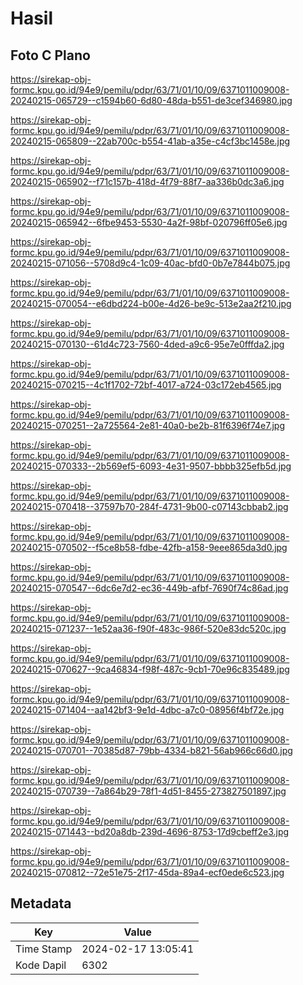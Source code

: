 # Hasil

## Foto C Plano

https://sirekap-obj-formc.kpu.go.id/94e9/pemilu/pdpr/63/71/01/10/09/6371011009008-20240215-065729--c1594b60-6d80-48da-b551-de3cef346980.jpg

https://sirekap-obj-formc.kpu.go.id/94e9/pemilu/pdpr/63/71/01/10/09/6371011009008-20240215-065809--22ab700c-b554-41ab-a35e-c4cf3bc1458e.jpg

https://sirekap-obj-formc.kpu.go.id/94e9/pemilu/pdpr/63/71/01/10/09/6371011009008-20240215-065902--f71c157b-418d-4f79-88f7-aa336b0dc3a6.jpg

https://sirekap-obj-formc.kpu.go.id/94e9/pemilu/pdpr/63/71/01/10/09/6371011009008-20240215-065942--6fbe9453-5530-4a2f-98bf-020796ff05e6.jpg

https://sirekap-obj-formc.kpu.go.id/94e9/pemilu/pdpr/63/71/01/10/09/6371011009008-20240215-071056--5708d9c4-1c09-40ac-bfd0-0b7e7844b075.jpg

https://sirekap-obj-formc.kpu.go.id/94e9/pemilu/pdpr/63/71/01/10/09/6371011009008-20240215-070054--e6dbd224-b00e-4d26-be9c-513e2aa2f210.jpg

https://sirekap-obj-formc.kpu.go.id/94e9/pemilu/pdpr/63/71/01/10/09/6371011009008-20240215-070130--61d4c723-7560-4ded-a9c6-95e7e0fffda2.jpg

https://sirekap-obj-formc.kpu.go.id/94e9/pemilu/pdpr/63/71/01/10/09/6371011009008-20240215-070215--4c1f1702-72bf-4017-a724-03c172eb4565.jpg

https://sirekap-obj-formc.kpu.go.id/94e9/pemilu/pdpr/63/71/01/10/09/6371011009008-20240215-070251--2a725564-2e81-40a0-be2b-81f6396f74e7.jpg

https://sirekap-obj-formc.kpu.go.id/94e9/pemilu/pdpr/63/71/01/10/09/6371011009008-20240215-070333--2b569ef5-6093-4e31-9507-bbbb325efb5d.jpg

https://sirekap-obj-formc.kpu.go.id/94e9/pemilu/pdpr/63/71/01/10/09/6371011009008-20240215-070418--37597b70-284f-4731-9b00-c07143cbbab2.jpg

https://sirekap-obj-formc.kpu.go.id/94e9/pemilu/pdpr/63/71/01/10/09/6371011009008-20240215-070502--f5ce8b58-fdbe-42fb-a158-9eee865da3d0.jpg

https://sirekap-obj-formc.kpu.go.id/94e9/pemilu/pdpr/63/71/01/10/09/6371011009008-20240215-070547--6dc6e7d2-ec36-449b-afbf-7690f74c86ad.jpg

https://sirekap-obj-formc.kpu.go.id/94e9/pemilu/pdpr/63/71/01/10/09/6371011009008-20240215-071237--1e52aa36-f90f-483c-986f-520e83dc520c.jpg

https://sirekap-obj-formc.kpu.go.id/94e9/pemilu/pdpr/63/71/01/10/09/6371011009008-20240215-070627--9ca46834-f98f-487c-9cb1-70e96c835489.jpg

https://sirekap-obj-formc.kpu.go.id/94e9/pemilu/pdpr/63/71/01/10/09/6371011009008-20240215-071404--aa142bf3-9e1d-4dbc-a7c0-08956f4bf72e.jpg

https://sirekap-obj-formc.kpu.go.id/94e9/pemilu/pdpr/63/71/01/10/09/6371011009008-20240215-070701--70385d87-79bb-4334-b821-56ab966c66d0.jpg

https://sirekap-obj-formc.kpu.go.id/94e9/pemilu/pdpr/63/71/01/10/09/6371011009008-20240215-070739--7a864b29-78f1-4d51-8455-273827501897.jpg

https://sirekap-obj-formc.kpu.go.id/94e9/pemilu/pdpr/63/71/01/10/09/6371011009008-20240215-071443--bd20a8db-239d-4696-8753-17d9cbeff2e3.jpg

https://sirekap-obj-formc.kpu.go.id/94e9/pemilu/pdpr/63/71/01/10/09/6371011009008-20240215-070812--72e51e75-2f17-45da-89a4-ecf0ede6c523.jpg


## Metadata

| Key        | Value               |
| ---------- | ------------------- |
| Time Stamp | 2024-02-17 13:05:41 |
| Kode Dapil | 6302                |



